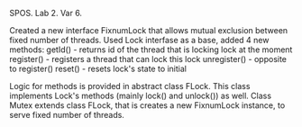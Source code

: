 SPOS. Lab 2. Var 6.

Created a new interface FixnumLock that allows mutual exclusion between fixed number of threads.
Used Lock interfase as a base, added 4 new methods: 
	getId() - returns id of the thread that is locking lock at the moment
	register() - registers a thread that can lock this lock
	unregister() - opposite to register()
	reset() - resets lock's state to initial

Logic for methods is provided in abstract class FLock. This class implements Lock's methods (mainly lock() and unlock()) as well.
Class Mutex extends class FLock, that is creates a new FixnumLock instance, to serve fixed number of threads.
